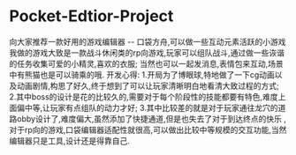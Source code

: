 # Pocket-Edtior-Project
向大家推荐一款好用的游戏编辑器 -- 口袋方舟,可以做一些互动元素活跃的小游戏
我做的游戏大致是一款战斗休闲类的rp向游戏,玩家可以组队战斗,通过做一些诙谐的任务收集可爱的小精灵,喜欢的衣服;
当然也可以一起发消息,表情包来互动,场景中有熊猫也是可以骑乘的哦.
开发心得:
1.开局为了博眼球,特地做了一下cg动画以及动画剧情,构思了好久,终于想到了可以让玩家清晰明白地看清大致过程的方式;
2.其中boss的设计是花的比较久的,需要对于每个阶段性的技能都要有特色,难度上面偏中等,让玩家有点组队的动力才好;
3.其中比较差的就是对于玩家通往龙穴的道路obby设计了,难度偏大,虽然添加了快捷通道,但是也失去了对于到达终点的快乐
,对于rp向的游戏,口袋编辑器适配性就很高,可以做出比较中等规模的交互功能,当然编辑器只是工具,设计还是得靠自己.

